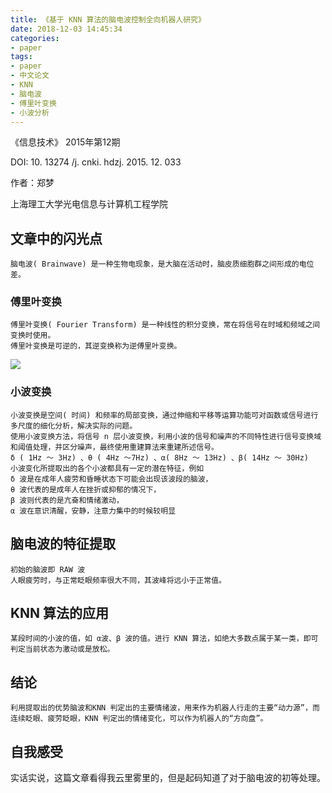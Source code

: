 ```yaml
---
title: 《基于 KNN 算法的脑电波控制全向机器人研究》
date: 2018-12-03 14:45:34
categories:
- paper
tags:
- paper
- 中文论文
- KNN
- 脑电波
- 傅里叶变换
- 小波分析
---
```

《信息技术》 2015年第12期

DOI: 10. 13274 /j. cnki. hdzj. 2015. 12. 033

作者：郑梦

上海理工大学光电信息与计算机工程学院

<!--more-->

## 文章中的闪光点

	脑电波( Brainwave) 是一种生物电现象，是大脑在活动时，脑皮质细胞群之间形成的电位差。
	
### 傅里叶变换

	傅里叶变换( Fourier Transform) 是一种线性的积分变换，常在将信号在时域和频域之间变换时使用。
	傅里叶变换是可逆的，其逆变换称为逆傅里叶变换。
	
![](/images/paper/1_0.png)

### 小波变换

	小波变换是空间( 时间) 和频率的局部变换，通过伸缩和平移等运算功能可对函数或信号进行多尺度的细化分析，解决实际的问题。
	使用小波变换方法，将信号 n 层小波变换，利用小波的信号和噪声的不同特性进行信号变换域和阈值处理，并区分噪声，最终使用重建算法来重建所述信号。
	δ ( 1Hz ～ 3Hz) 、θ ( 4Hz ～7Hz) 、α( 8Hz ～ 13Hz) 、β( 14Hz ～ 30Hz)
	小波变化所提取出的各个小波都具有一定的潜在特征，例如 
	δ 波是在成年人疲劳和昏睡状态下可能会出现该波段的脑波，
	θ 波代表的是成年人在挫折或抑郁的情况下，
	β 波则代表的是亢奋和情绪激动，
	α 波在意识清醒，安静，注意力集中的时候较明显

## 脑电波的特征提取

	初始的脑波即 RAW 波
	人眼疲劳时，与正常眨眼频率很大不同，其波峰将远小于正常值。
	
## KNN 算法的应用

	某段时间的小波的值，如 α波、β 波的值。进行 KNN 算法，如绝大多数点属于某一类，即可判定当前状态为激动或是放松。
	
## 结论

	利用提取出的优势脑波和KNN 判定出的主要情绪波，用来作为机器人行走的主要“动力源”，而连续眨眼、疲劳眨眼，KNN 判定出的情绪变化，可以作为机器人的“方向盘”。

## 自我感受

实话实说，这篇文章看得我云里雾里的，但是起码知道了对于脑电波的初等处理。


